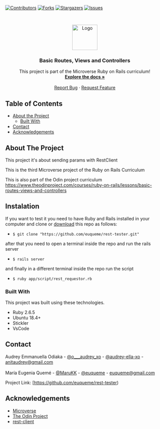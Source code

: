 <!--
*** Thanks for checking out this README Template. If you have a suggestion that would
*** make this better, please fork the repo and create a pull request or simply open
*** an issue with the tag "enhancement".
*** Thanks again! Now go create something AMAZING! :D
-->

<!-- PROJECT SHIELDS -->
<!--
*** I'm using markdown "reference style" links for readability.
*** Reference links are enclosed in brackets [ ] instead of parentheses ( ).
*** See the bottom of this document for the declaration of the reference variables
*** for contributors-url, forks-url, etc. This is an optional, concise syntax you may use.
*** https://www.markdownguide.org/basic-syntax/#reference-style-links
-->
[![Contributors][contributors-shield]][contributors-url]
[![Forks][forks-shield]][forks-url]
[![Stargazers][stars-shield]][stars-url]
[![Issues][issues-shield]][issues-url]

<!-- PROJECT LOGO -->
<br />
<p align="center">
  <a href="https://github.com/euqueme/rest-tester">
    <img src="https://raw.githubusercontent.com/euqueme/toy-app/master/app/assets/images/mLogo.png" alt="Logo" width="80" height="80">
  </a>

  <h3 align="center">Basic Routes, Views and Controllers</h3>

  <p align="center">
    This project is part of the Microverse Ruby on Rails curriculum!
    <br />
    <a href="https://github.com/euqueme/rest-tester"><strong>Explore the docs »</strong></a>
    <br />
    <br />
    <a href="https://github.com/euqueme/rest-tester/issues">Report Bug</a>
    ·
    <a href="https://github.com/euqueme/rest-tester/issues">Request Feature</a>
  </p>
</p>

<!-- TABLE OF CONTENTS -->
## Table of Contents

* [About the Project](#about-the-project)
  * [Built With](#built-with)
* [Contact](#contact)
* [Acknowledgements](#acknowledgements)

<!-- ABOUT THE PROJECT -->
## About The Project

This project it's about sending params with RestClient

This is the third Microverse project of the Ruby on Rails Curriculum

This is also part of the Odin project curriculum https://www.theodinproject.com/courses/ruby-on-rails/lessons/basic-routes-views-and-controllers


<!-- ABOUT THE PROJECT -->
## Instalation

If you want to test it you need to have Ruby and Rails installed in your computer and clone or [download](https://github.com/euqueme/rest-tester/archive/master.zip) this repo as follows:
* `$ git clone "https://github.com/euqueme/rest-tester.git"`

after that you need to open a terminal inside the repo and run the rails server
* `$ rails server`

and finally in a different terminal inside the repo run the script
* `$ ruby app/script/rest_requestor.rb`


### Built With
This project was built using these technologies.
* Ruby 2.6.5
* Ubuntu 18.4+
* Stickler
* VsCode

<!-- CONTACT -->
## Contact

Audrey Emmanuella Odiaka - [@o___audrey_xo](https://twitter.com/o___audrey_xo) - [@audrey-ella-xo](https://github.com/audrey-ella-xo) - anitaudrey@gmail.com
<br />
<br />
María Eugenia Quemé - [@MaruKK](https://twitter.com/MaruKK) - [@euqueme](https://github.com/euqueme) - euqueme@gmail.com

Project Link: [https://github.com/euqueme/rest-tester)

<!-- ACKNOWLEDGEMENTS -->
## Acknowledgements
* [Microverse](https://www.microverse.org/)
* [The Odin Project](https://www.theodinproject.com/)
* [rest-client](https://github.com/rest-client/rest-client)

<!-- MARKDOWN LINKS & IMAGES -->
<!-- https://www.markdownguide.org/basic-syntax/#reference-style-links -->
[contributors-shield]: https://img.shields.io/github/contributors/euqueme/rest-tester.svg?style=flat-square
[contributors-url]: https://github.com/euqueme/rest-tester/graphs/contributors
[forks-shield]: https://img.shields.io/github/forks/euqueme/rest-tester.svg?style=flat-square
[forks-url]: https://github.com/euqueme/rest-tester/network/members
[stars-shield]: https://img.shields.io/github/stars/euqueme/rest-tester.svg?style=flat-square
[stars-url]: https://github.com/euqueme/rest-tester/stargazers
[issues-shield]: https://img.shields.io/github/issues/euqueme/rest-tester.svg?style=flat-square
[issues-url]: https://github.com/euqueme/rest-tester/issues
